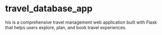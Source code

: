 # travel_database_app
his is a comprehensive travel management web application built with Flask that helps users explore, plan, and book travel experiences.
